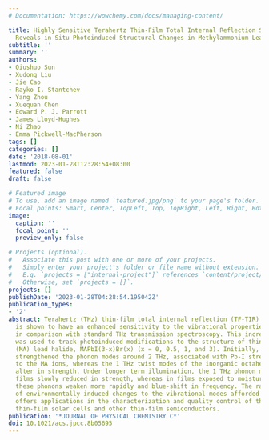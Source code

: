 ```yaml
---
# Documentation: https://wowchemy.com/docs/managing-content/

title: Highly Sensitive Terahertz Thin-Film Total Internal Reflection Spectroscopy
  Reveals in Situ Photoinduced Structural Changes in Methylammonium Lead Halide Perovskites
subtitle: ''
summary: ''
authors:
- Qiushuo Sun
- Xudong Liu
- Jie Cao
- Rayko I. Stantchev
- Yang Zhou
- Xuequan Chen
- Edward P. J. Parrott
- James Lloyd-Hughes
- Ni Zhao
- Emma Pickwell-MacPherson
tags: []
categories: []
date: '2018-08-01'
lastmod: 2023-01-28T12:28:54+08:00
featured: false
draft: false

# Featured image
# To use, add an image named `featured.jpg/png` to your page's folder.
# Focal points: Smart, Center, TopLeft, Top, TopRight, Left, Right, BottomLeft, Bottom, BottomRight.
image:
  caption: ''
  focal_point: ''
  preview_only: false

# Projects (optional).
#   Associate this post with one or more of your projects.
#   Simply enter your project's folder or file name without extension.
#   E.g. `projects = ["internal-project"]` references `content/project/deep-learning/index.md`.
#   Otherwise, set `projects = []`.
projects: []
publishDate: '2023-01-28T04:28:54.195042Z'
publication_types:
- '2'
abstract: Terahertz (THz) thin-film total internal reflection (TF-TIR) spectroscopy
  is shown to have an enhanced sensitivity to the vibrational properties of thin films
  in comparison with standard THz transmission spectroscopy. This increased sensitivity
  was used to track photoinduced modifications to the structure of thin films of methylammonium
  (MA) lead halide, MAPbI(3-x)Br(x) (x = 0, 0.5, 1, and 3). Initially, illumination
  strengthened the phonon modes around 2 THz, associated with Pb-I stretch modes coupled
  to the MA ions, whereas the 1 THz twist modes of the inorganic octahedra did not
  alter in strength. Under longer term illumination, the 1 THz phonon modes of encapsulated
  films slowly reduced in strength, whereas in films exposed to moisture and oxygen,
  these phonons weaken more rapidly and blue-shift in frequency. The rapid monitoring
  of environmentally induced changes to the vibrational modes afforded by TF-TIR spectroscopy
  offers applications in the characterization and quality control of the perovskite
  thin-film solar cells and other thin-film semiconductors.
publication: '*JOURNAL OF PHYSICAL CHEMISTRY C*'
doi: 10.1021/acs.jpcc.8b05695
---
```


